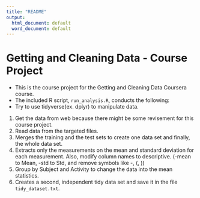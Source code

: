 ```yaml
---
title: "README"
output:
  html_document: default
  word_document: default
---
```


Getting and Cleaning Data - Course Project
==========================================

* This is the course project for the Getting and Cleaning Data Coursera course.
* The included R script, `run_analysis.R`, conducts the following:
* Try to use tidyverse(ex. dplyr) to manipulate data.

1. Get the data from web because there might be some revisement for this course project.
2. Read data from the targeted files.
3. Merges the training and the test sets to create one data set and finally, the whole data set.
4. Extracts only the measurements on the mean and standard deviation for each measurement.
   Also, modify column names to descriptive. (-mean to Mean, -std to Std, and remove symbols like -, (, ))
5. Group by Subject and Activity to change the data into the mean statistics.
6. Creates a second, independent tidy data set and save it in the file `tidy_dataset.txt`.